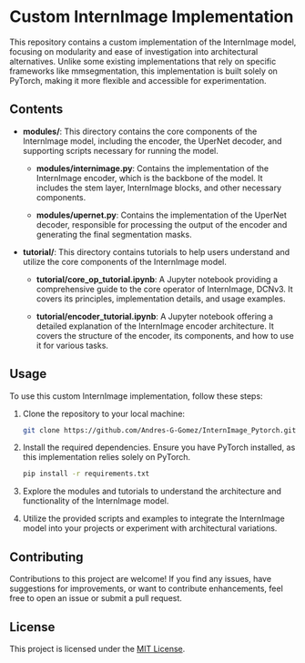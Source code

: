 # Custom InternImage Implementation

This repository contains a custom implementation of the InternImage model, focusing on modularity and ease of investigation into architectural alternatives. Unlike some existing implementations that rely on specific frameworks like mmsegmentation, this implementation is built solely on PyTorch, making it more flexible and accessible for experimentation.

## Contents

- **modules/**: This directory contains the core components of the InternImage model, including the encoder, the UperNet decoder, and supporting scripts necessary for running the model.
  
  - **modules/internimage.py**: Contains the implementation of the InternImage encoder, which is the backbone of the model. It includes the stem layer, InternImage blocks, and other necessary components.
  
  - **modules/upernet.py**: Contains the implementation of the UperNet decoder, responsible for processing the output of the encoder and generating the final segmentation masks.
  
- **tutorial/**: This directory contains tutorials to help users understand and utilize the core components of the InternImage model.

  - **tutorial/core_op_tutorial.ipynb**: A Jupyter notebook providing a comprehensive guide to the core operator of InternImage, DCNv3. It covers its principles, implementation details, and usage examples.
  
  - **tutorial/encoder_tutorial.ipynb**: A Jupyter notebook offering a detailed explanation of the InternImage encoder architecture. It covers the structure of the encoder, its components, and how to use it for various tasks.

## Usage

To use this custom InternImage implementation, follow these steps:

1. Clone the repository to your local machine:
   ```bash
   git clone https://github.com/Andres-G-Gomez/InternImage_Pytorch.git
   ```
   
2. Install the required dependencies. Ensure you have PyTorch installed, as this implementation relies solely on PyTorch.
   ```bash
   pip install -r requirements.txt
   ```

3. Explore the modules and tutorials to understand the architecture and functionality of the InternImage model.

4. Utilize the provided scripts and examples to integrate the InternImage model into your projects or experiment with architectural variations.

## Contributing

Contributions to this project are welcome! If you find any issues, have suggestions for improvements, or want to contribute enhancements, feel free to open an issue or submit a pull request.

## License

This project is licensed under the [MIT License](LICENSE).

